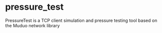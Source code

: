# pressure_test
PressureTest is a TCP client simulation and pressure testing tool based on the Muduo network library
